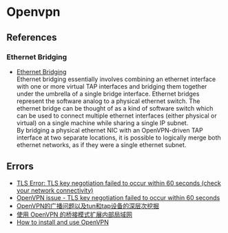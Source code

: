 # Openvpn

## References

### Ethernet Bridging

- [Ethernet Bridging](https://openvpn.net/community-resources/ethernet-bridging/)
  <br/>Ethernet bridging essentially involves combining an ethernet interface with one or more virtual TAP interfaces
  and bridging them together under the umbrella of a single bridge interface. Ethernet bridges represent the software
  analog to a physical ethernet switch. The ethernet bridge can be thought of as a kind of software switch which can be
  used to connect multiple ethernet interfaces (either physical or virtual) on a single machine while sharing a single
  IP subnet.<br/>By bridging a physical ethernet NIC with an OpenVPN-driven TAP interface at two separate locations, it
  is possible to logically merge both ethernet networks, as if they were a single ethernet subnet.

## Errors

- [TLS Error: TLS key negotiation failed to occur within 60 seconds (check your network connectivity)](https://openvpn.net/faq/tls-error-tls-key-negotiation-failed-to-occur-within-60-seconds-check-your-network-connectivity/)
- [OpenVPN issue - TLS key negotiation failed to occur within 60 seconds](https://serverfault.com/questions/765521/openvpn-issue-tls-key-negotiation-failed-to-occur-within-60-seconds)
- [OpenVPN的广播问题以及tun和tap设备的深层次挖掘](http://shanks.link/blog/2022/07/11/openvpn%E7%9A%84%E5%B9%BF%E6%92%AD%E9%97%AE%E9%A2%98%E4%BB%A5%E5%8F%8Atun%E5%92%8Ctap%E8%AE%BE%E5%A4%87%E7%9A%84%E6%B7%B1%E5%B1%82%E6%AC%A1%E6%8C%96%E6%8E%98/)
- [使用 OpenVPN 的桥接模式扩展内部局域网](https://juejin.cn/post/6844903737530515469)
- [How to install and use OpenVPN](https://documentation.ubuntu.com/server/how-to/security/install-openvpn/index.html)
